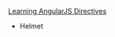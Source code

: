 [Learning AngularJS Directives](https://vladimirdeminenko.github.io/angularjs-directives/ "Learning AngularJS Directives")
- Helmet
